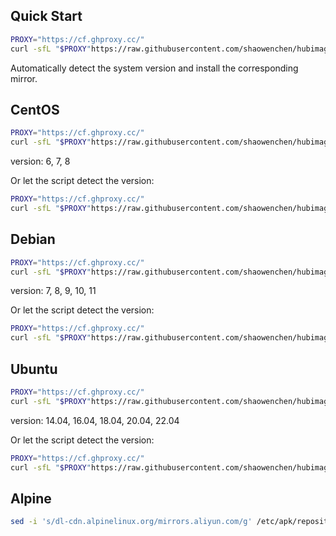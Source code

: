 ## Quick Start

```bash
PROXY="https://cf.ghproxy.cc/"
curl -sfL "$PROXY"https://raw.githubusercontent.com/shaowenchen/hubimage/main/mirror/get.sh | sh -
```

Automatically detect the system version and install the corresponding mirror.

## CentOS

```bash
PROXY="https://cf.ghproxy.cc/"
curl -sfL "$PROXY"https://raw.githubusercontent.com/shaowenchen/hubimage/main/mirror/centos/get.sh | VERSION=7 sh -
```

version: 6, 7, 8

Or let the script detect the version:

```bash
PROXY="https://cf.ghproxy.cc/"
curl -sfL "$PROXY"https://raw.githubusercontent.com/shaowenchen/hubimage/main/mirror/centos/get.sh | sh -
```

## Debian

```bash
PROXY="https://cf.ghproxy.cc/"
curl -sfL "$PROXY"https://raw.githubusercontent.com/shaowenchen/hubimage/main/mirror/debian/get.sh | VERSION=8 sh -
```

version: 7, 8, 9, 10, 11

Or let the script detect the version:

```bash
PROXY="https://cf.ghproxy.cc/"
curl -sfL "$PROXY"https://raw.githubusercontent.com/shaowenchen/hubimage/main/mirror/debian/get.sh | sh -
```

## Ubuntu

```bash
PROXY="https://cf.ghproxy.cc/"
curl -sfL "$PROXY"https://raw.githubusercontent.com/shaowenchen/hubimage/main/mirror/ubuntu/get.sh | VERSION=22.04 sh -
```

version: 14.04, 16.04, 18.04, 20.04, 22.04

Or let the script detect the version:

```bash
PROXY="https://cf.ghproxy.cc/"
curl -sfL "$PROXY"https://raw.githubusercontent.com/shaowenchen/hubimage/main/mirror/ubuntu/get.sh | sh -
```

## Alpine

```bash
sed -i 's/dl-cdn.alpinelinux.org/mirrors.aliyun.com/g' /etc/apk/repositories
```
